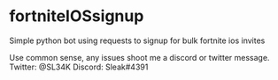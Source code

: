 # fortniteIOSsignup
Simple python bot using requests to signup for bulk fortnite ios invites

Use common sense, any issues shoot me a discord or twitter message.
Twitter: @SL34K
Discord: Sleak#4391
